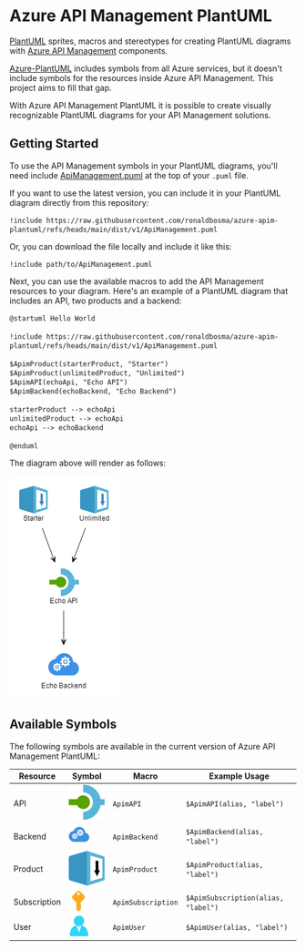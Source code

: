 # Azure API Management PlantUML

[PlantUML](https://plantuml.com/) sprites, macros and stereotypes for creating PlantUML diagrams with [Azure API Management](https://azure.microsoft.com/products/api-management) components.

[Azure-PlantUML](https://github.com/plantuml-stdlib/Azure-PlantUML) includes symbols from all Azure services, but it doesn't include symbols for the resources inside Azure API Management. This project aims to fill that gap.

With Azure API Management PlantUML it is possible to create visually recognizable PlantUML diagrams for your API Management solutions.


## Getting Started

To use the API Management symbols in your PlantUML diagrams, you'll need include [ApiManagement.puml](./dist/v1/ApiManagement.puml) at the top of your `.puml` file.

If you want to use the latest version, you can include it in your PlantUML diagram directly from this repository:

```
!include https://raw.githubusercontent.com/ronaldbosma/azure-apim-plantuml/refs/heads/main/dist/v1/ApiManagement.puml
```

Or, you can download the file locally and include it like this:

```
!include path/to/ApiManagement.puml
```

Next, you can use the available macros to add the API Management resources to your diagram. 
Here's an example of a PlantUML diagram that includes an API, two products and a backend:

```
@startuml Hello World

!include https://raw.githubusercontent.com/ronaldbosma/azure-apim-plantuml/refs/heads/main/dist/v1/ApiManagement.puml

$ApimProduct(starterProduct, "Starter")
$ApimProduct(unlimitedProduct, "Unlimited")
$ApimAPI(echoApi, "Echo API")
$ApimBackend(echoBackend, "Echo Backend")

starterProduct --> echoApi
unlimitedProduct --> echoApi
echoApi --> echoBackend

@enduml
```

The diagram above will render as follows:

![Hello World](./samples/hello-world.png)


## Available Symbols

The following symbols are available in the current version of Azure API Management PlantUML:

| Resource | Symbol | Macro | Example Usage |
|-|-|-|-|
| API | ![API](./dist/v1/sprites/API.svg) | `ApimAPI` | `$ApimAPI(alias, "label")` |
| Backend | ![Backend](./dist/v1/sprites/Backend.svg) | `ApimBackend` | `$ApimBackend(alias, "label")` |
| Product | ![Product](./dist/v1/sprites/Product.svg) | `ApimProduct` | `$ApimProduct(alias, "label")` |
| Subscription | ![Subscription](./dist/v1/sprites/Subscription.svg) | `ApimSubscription` | `$ApimSubscription(alias, "label")` |
| User | ![User](./dist/v1/sprites/User.svg) | `ApimUser` | `$ApimUser(alias, "label")` |